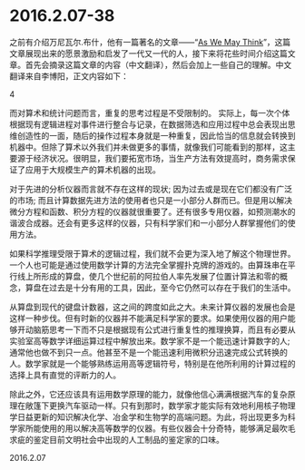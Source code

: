 2016.2.07-38
============
之前有介绍万尼瓦尔.布什，他有一篇著名的文章——“[As We May Think](https://en.wikipedia.org/wiki/As_We_May_Think)”，这篇文章展现出来的愿景激励和启发了一代又一代的人，接下来将花些时间介绍这篇文章。首先会摘录这篇文章的内容（中文翻译），然后会加上一些自己的理解。中文翻译来自李博阳，正文内容如下：

4

而对算术和统计问题而言，重复的思考过程是不受限制的。 实际上，每一次个体根据现有逻辑进程对事件进行整合与记录，在数据筛选和应用过程中总会表现出思维创造性的一面，随后的操作过程本身就是一种重复，因此恰当的信息就会转换到机器中。但除了算术以外我们并未做更多的事情，就像我们可能看到的那样，这主要源于经济状况。很明显，我们要拓宽市场，当生产方法有效提高时，商务需求保证了应用于大规模生产的算术机器的出现。

对于先进的分析仪器而言就不存在这样的现状; 因为过去或是现在它们都没有广泛的市场; 而且计算数据先进方法的使用者也只是一小部分人群而已。但是用以解决微分方程和函数、积分方程的仪器就很重要了。还有很多专用仪器，如预测潮水的谐波合成器。还会有更多这样的仪器，只有科学家们和一小部分人群掌握他们的使用方法。

如果科学推理受限于算术的逻辑过程，我们就不会更为深入地了解这个物理世界。一个人也可能是通过使用数学计算的方法完全掌握扑克牌的游戏的。由算珠串在平行线上所形成的算盘，使几个世纪前的阿拉伯人率先发展了位置计算法和零的概念，算盘在过去是十分有用的工具，因此，至今它仍然可以存在于我们的生活中。

从算盘到现代的键盘计数器，这之间的跨度如此之大。未来计算仪器的发展也会是这样一种步伐。但有时新的仪器并不能满足科学家的要求。如果使用仪器的用户能够开动脑筋思考一下而不只是根据现有公式进行重复性的推理换算，而且有必要从实验室高等数学详细运算过程中解放出来。数学家不是一个能迅速计算数字的人; 通常他也做不到只一点。他甚至不是一个能迅速利用微积分迅速完成公式转换的人。数学家就是一个能够熟练运用高等逻辑符号，特别是在他所利用的计算过程的选择上具有直觉的评断力的人。

除此之外，它还应该具有运用数学原理的能力，就像他信心满满根据汽车的复杂原理在敞篷下更换汽车驱动一样。只有到那时，数学家才能实际有效地利用核子物理学日益更新的知识解决化学、冶金学和生物学的高端问题。为此，将出现更多为科学家所能使用的用以解决高等数学的仪器。有些仪器会十分奇特，能够满足最吹毛求疵的鉴定目前文明社会中出现的人工制品的鉴定家的口味。

2016.2.07